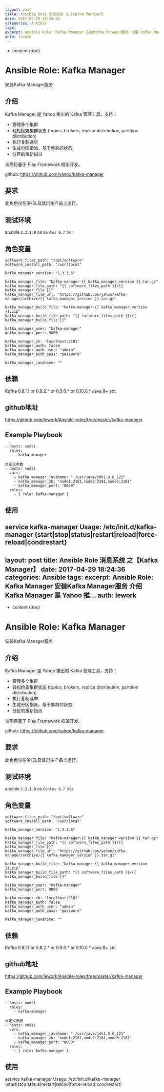 ```yaml
---
layout: post
title: Ansible Role 消息系统 之【Kafka Manager】
date: 2017-04-29 18:24:36
categories: Ansible
tags:
excerpt: Ansible Role: Kafka Manager 安装Kafka Manager服务 介绍 Kafka Manager 是 Yahoo 推...
auth: lework
---
```

* content
{:toc}

# Ansible Role: Kafka Manager

安装Kafka Manager服务

## 介绍
Kafka Manager 是 Yahoo 推出的 Kafka 管理工具，支持：

- 管理多个集群
- 轻松检查集群状态 (topics, brokers, replica distribution, partition distribution)
- 执行复制选举
- 生成分区指派，基于集群的状态
- 分区的重新指派

该项目基于 Play Framework 框架开发。

github: https://github.com/yahoo/kafka-manager

## 要求

此角色仅在RHEL及其衍生产品上运行。

## 测试环境

ansible `2.2.1.0`
os `Centos 6.7 X64`

## 角色变量
	software_files_path: "/opt/software"
	software_install_path: "/usr/local"

	kafka_manager_version: "1.3.3.6"

	kafka_manager_file: "kafka-manager-{{ kafka_manager_version }}.tar.gz"
	kafka_manager_file_path: "{{ software_files_path }}/{{ kafka_manager_file }}"
	kafka_manager_file_url: "https://github.com/yahoo/kafka-manager/archive/{{ kafka_manager_version }}.tar.gz"

	kafka_manager_build_file: "kafka-manager-{{ kafka_manager_version }}.zip"
	kafka_manager_build_file_path: "{{ software_files_path }}/{{ kafka_manager_build_file }}"

	kafka_manager_user: "kafka-manager"
	kafka_manager_port: 9000

	kafka_manager_zk: 'localhost:2181'
	kafka_manager_auth: false
	kafka_manager_auth_user: "admin"
	kafka_manager_auth_pass: "password"

	kafka_manager_javahome: ""

## 依赖
Kafka 0.8.1.1 or 0.8.2.* or 0.9.0.* or 0.10.0.*
Java 8+
sbt

## github地址
https://github.com/lework/Ansible-roles/tree/master/kafka-manager

## Example Playbook
	- hosts: node1 
	  roles:
		- kafka-manager

	自定义参数
	- hosts: node1
	  vars:
		- kafka_manager_javahome: " /usr/java/jdk1.8.0_121"
		- kafka_manager_zk: "node1:2181,node2:2181,node3:2181"
		- kafka_manager_port: "8080"
	  roles:
		- { role: kafka-manager }
## 使用
service kafka-manager 
Usage: /etc/init.d/kafka-manager {start|stop|status|restart|reload|force-reload|condrestart}
---
layout: post
title: Ansible Role 消息系统 之【Kafka Manager】
date: 2017-04-29 18:24:36
categories: Ansible
tags:
excerpt: Ansible Role: Kafka Manager 安装Kafka Manager服务 介绍 Kafka Manager 是 Yahoo 推...
auth: lework
---
* content
{:toc}

# Ansible Role: Kafka Manager

安装Kafka Manager服务

## 介绍
Kafka Manager 是 Yahoo 推出的 Kafka 管理工具，支持：

- 管理多个集群
- 轻松检查集群状态 (topics, brokers, replica distribution, partition distribution)
- 执行复制选举
- 生成分区指派，基于集群的状态
- 分区的重新指派

该项目基于 Play Framework 框架开发。

github: https://github.com/yahoo/kafka-manager

## 要求

此角色仅在RHEL及其衍生产品上运行。

## 测试环境

ansible `2.2.1.0`
os `Centos 6.7 X64`

## 角色变量
	software_files_path: "/opt/software"
	software_install_path: "/usr/local"

	kafka_manager_version: "1.3.3.6"

	kafka_manager_file: "kafka-manager-{{ kafka_manager_version }}.tar.gz"
	kafka_manager_file_path: "{{ software_files_path }}/{{ kafka_manager_file }}"
	kafka_manager_file_url: "https://github.com/yahoo/kafka-manager/archive/{{ kafka_manager_version }}.tar.gz"

	kafka_manager_build_file: "kafka-manager-{{ kafka_manager_version }}.zip"
	kafka_manager_build_file_path: "{{ software_files_path }}/{{ kafka_manager_build_file }}"

	kafka_manager_user: "kafka-manager"
	kafka_manager_port: 9000

	kafka_manager_zk: 'localhost:2181'
	kafka_manager_auth: false
	kafka_manager_auth_user: "admin"
	kafka_manager_auth_pass: "password"

	kafka_manager_javahome: ""

## 依赖
Kafka 0.8.1.1 or 0.8.2.* or 0.9.0.* or 0.10.0.*
Java 8+
sbt

## github地址
https://github.com/lework/Ansible-roles/tree/master/kafka-manager

## Example Playbook
	- hosts: node1 
	  roles:
		- kafka-manager

	自定义参数
	- hosts: node1
	  vars:
		- kafka_manager_javahome: " /usr/java/jdk1.8.0_121"
		- kafka_manager_zk: "node1:2181,node2:2181,node3:2181"
		- kafka_manager_port: "8080"
	  roles:
		- { role: kafka-manager }
## 使用
service kafka-manager 
Usage: /etc/init.d/kafka-manager {start|stop|status|restart|reload|force-reload|condrestart}
